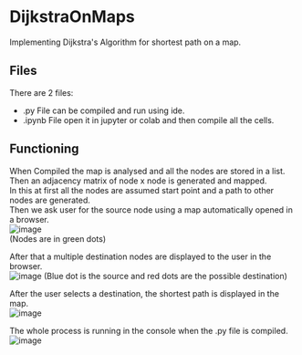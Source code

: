 # DijkstraOnMaps

Implementing Dijkstra's Algorithm for shortest path on a map.

## Files

There are 2 files:
 - .py File can be compiled and run using ide.
 - .ipynb File open it in jupyter or colab and then compile all the cells.

## Functioning

When Compiled the map is analysed and all the nodes are stored in a list.  
Then an adjacency matrix of node x node is generated and mapped.  
In this at first all the nodes are assumed start point and a path to other nodes are generated.  
Then we ask user for the source node using a map automatically opened in a browser.  
![image](https://user-images.githubusercontent.com/53964760/129915134-56acd5a4-0209-4d7e-8f34-52aeac29196f.png)  
(Nodes are in green dots)  

After that a multiple destination nodes are displayed to the user in the browser.  
![image](https://user-images.githubusercontent.com/53964760/129915357-cfc77779-ddec-4cd1-adf6-b4e1796228ae.png)
(Blue dot is the source and red dots are the possible destination)  

After the user selects a destination, the shortest path is displayed in the map.  
![image](https://user-images.githubusercontent.com/53964760/129915584-7b4f62ea-7da1-4051-9ae8-a86d113d7c62.png)

The whole process is running in the console when the .py file is compiled.  
![image](https://user-images.githubusercontent.com/53964760/129915621-e269a227-e960-4538-8aa3-80231b991b52.png)
